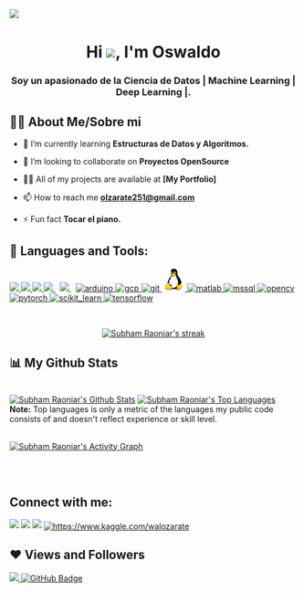 <a href="#"><img width="50%" height="auto" src="https://image.freepik.com/vector-gratis/cerebro-circuito-digital-programador-laptop-aprendizaje-automatico-inteligencia-artificial-cerebro-digital-concepto-proceso-pensamiento-artificial-vector-ilustracion-aislada_335657-2246.jpg" height="175px"/></a>

<h1 align="center">Hi <img src="https://raw.githubusercontent.com/MartinHeinz/MartinHeinz/master/wave.gif" width="30px">, I'm Oswaldo</h1>
<h3 align="center">Soy un apasionado de la Ciencia de Datos | Machine Learning | Deep Learning |. </h3>


## 🙋‍♂️ About Me/Sobre mi


- 🌱 I’m currently learning **Estructuras de Datos y Algoritmos.**

- 👯 I’m looking to collaborate on **Proyectos OpenSource**

- 👨‍💻 All of my projects are available at **[My Portfolio]**

- 📫 How to reach me **olzarate251@gmail.com**

- ⚡ Fun fact **Tocar el piano.**

## 🚀 Languages and Tools:

<p align="left"> 
    <a href="https://www.java.com" target="_blank"> <img src="https://img.icons8.com/color/48/000000/java-coffee-cup-logo.png"/> </a>
    <a href="https://www.rstudio.com
    " target="_blank"> <img src="https://img.icons8.com/ultraviolet/40/000000/xbox-r.png"/> </a> 
    <a href="https://www.python.org" target="_blank"> <img src="https://img.icons8.com/color/48/000000/python.png"/> </a> 
    <a style="padding-right:8px;" href="https://nodejs.org" target="_blank"> <img src="https://img.icons8.com/color/48/000000/nodejs.png"/> </a> 
    <a style="padding-right:8px;" href="https://www.mysql.com/" target="_blank"> <img src="https://img.icons8.com/fluent/50/000000/mysql-logo.png"/> </a>
    <a href="https://www.arduino.cc/" target="_blank"> <img src="https://cdn.worldvectorlogo.com/logos/arduino-1.svg" alt="arduino" width="40" height="40"/> </a> <a href="https://cloud.google.com" target="_blank"> <img src="https://www.vectorlogo.zone/logos/google_cloud/google_cloud-icon.svg" alt="gcp" width="40" height="40"/> </a> <a href="https://git-scm.com/" target="_blank"> <img src="https://www.vectorlogo.zone/logos/git-scm/git-scm-icon.svg" alt="git" width="40" height="40"/> </a> <a href="https://www.linux.org/" target="_blank"> <img src="https://raw.githubusercontent.com/devicons/devicon/master/icons/linux/linux-original.svg" alt="linux" width="40" height="40"/> </a> <a href="https://www.mathworks.com/" target="_blank"> <img src="https://upload.wikimedia.org/wikipedia/commons/2/21/Matlab_Logo.png" alt="matlab" width="40" height="40"/> </a> <a href="https://www.microsoft.com/en-us/sql-server" target="_blank"> <img src="https://www.svgrepo.com/show/303229/microsoft-sql-server-logo.svg" alt="mssql" width="40" height="40"/> </a> <a href="https://opencv.org/" target="_blank"> <img src="https://www.vectorlogo.zone/logos/opencv/opencv-icon.svg" alt="opencv" width="40" height="40"/> </a> <a href="https://pytorch.org/" target="_blank"> <img src="https://www.vectorlogo.zone/logos/pytorch/pytorch-icon.svg" alt="pytorch" width="40" height="40"/> </a> <a href="https://scikit-learn.org/" target="_blank"> <img src="https://upload.wikimedia.org/wikipedia/commons/0/05/Scikit_learn_logo_small.svg" alt="scikit_learn" width="40" height="40"/> </a> <a href="https://www.tensorflow.org" target="_blank"> <img src="https://www.vectorlogo.zone/logos/tensorflow/tensorflow-icon.svg" alt="tensorflow" width="40" height="40"/> </a>
   
   
</p>

<!-- [![React Badge](https://img.shields.io/badge/-React-61DBFB?style=for-the-badge&labelColor=black&logo=react&logoColor=61DBFB)](#)  [![Javascript Badge](https://img.shields.io/badge/-Javascript-F0DB4F?style=for-the-badge&labelColor=black&logo=javascript&logoColor=F0DB4F)](#) [![Typescript Badge](https://img.shields.io/badge/-Typescript-007acc?style=for-the-badge&labelColor=black&logo=typescript&logoColor=007acc)](#) [![Nodejs Badge](https://img.shields.io/badge/-Nodejs-3C873A?style=for-the-badge&labelColor=black&logo=node.js&logoColor=3C873A)](#) [![GraphQL Badge](https://img.shields.io/badge/-GraphQl-e535ab?style=for-the-badge&labelColor=black&logo=node.js&logoColor=e535ab)](#) -->
<br/>

<p align="center">
    <a href="https://github.com/waloZarate/github-readme-streak-stats">
        <img title="🔥 Get streak stats for your profile at git.io/streak-stats" alt="Subham Raoniar's streak" src="https://github-readme-streak-stats.herokuapp.com/?user=waloZarate&theme=black-ice&hide_border=true&stroke=0000&background=060A0CD0"/>
    </a>
</p>

## 📊 My Github Stats

  <br/>
    <a href="https://github.com/waloZarate/github-readme-stats"><img alt="Subham Raoniar's Github Stats" src="https://github-readme-stats.vercel.app/api?username=waloZarate&show_icons=true&count_private=true&theme=react&hide_border=true&bg_color=0D1117" /></a>
  <a href="https://github.com/waloZarate/github-readme-stats"><img alt="Subham Raoniar's Top Languages" src="https://github-readme-stats.vercel.app/api/top-langs/?username=waloZarate&langs_count=8&count_private=true&layout=compact&theme=react&hide_border=true&bg_color=0D1117" /></a>
  <br/>
  <b>Note:</b> Top languages is only a metric of the languages my public code consists of and doesn't reflect experience or skill level.


<br/>
<br/>

<a href="https://github.com/waloZarate/github-readme-activity-graph"><img alt="Subham Raoniar's Activity Graph" src="https://activity-graph.herokuapp.com/graph?username=waloZarate&bg_color=0D1117&color=5BCDEC&line=5BCDEC&point=FFFFFF&hide_border=true" /></a>

<br/>
<br/>

## Connect with me:
<p align="left">

<a href = "https://www.linkedin.com/in/ozarate"><img src="https://img.icons8.com/fluent/48/000000/linkedin.png"/></a>
<a href = "https://twitter.com/walozarate"><img src="https://img.icons8.com/fluent/48/000000/twitter.png"/></a>
<a href = "https://www.credly.com/users/
oswaldo-limbert-zarate-condori/"><img src="https://img.icons8.com/fluent/48/000000/instagram-new.png"/></a>
<a href="https://kaggle.com/https://www.kaggle.com/walozarate" target="blank"><img align="center" src="https://raw.githubusercontent.com/rahuldkjain/github-profile-readme-generator/master/src/images/icons/Social/kaggle.svg" alt="https://www.kaggle.com/walozarate" height="30" width="40" /></a>


</p>

## ❤ Views and Followers
<a href="https://github.com/Meghna-DAS/github-profile-views-counter">
    <img src="https://komarev.com/ghpvc/?username=waloZarate">
</a>
<a href="https://github.com/waloZarate?tab=followers"><img src="https://img.shields.io/github/followers/waloZarate?label=Followers&style=social" alt="GitHub Badge"></a>
